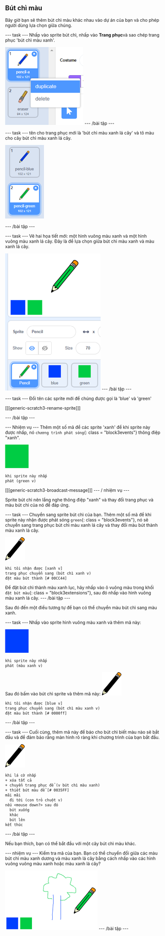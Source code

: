 ## Bút chì màu

Bây giờ bạn sẽ thêm bút chì màu khác nhau vào dự án của bạn và cho phép người dùng lựa chọn giữa chúng.

\--- task \--- Nhấp vào sprite bút chì, nhấp vào **Trang phục**và sao chép trang phục 'bút chì màu xanh'.

![ảnh chụp màn hình](images/paint-blue-duplicate.png) \--- /bài tập \---

\--- task \--- tên cho trang phục mới là 'bút chì màu xanh lá cây' và tô màu cho cây bút chì màu xanh lá cây.

![ảnh chụp màn hình](images/paint-pencil-green.png)

\--- /bài tập \---

\--- task \--- Vẽ hai họa tiết mới: một hình vuông màu xanh và một hình vuông màu xanh lá cây. Đây là để lựa chọn giữa bút chì màu xanh và màu xanh lá cây.

![ảnh chụp màn hình](images/paint-selectors.png) \--- /bài tập \---

\--- task \--- Đổi tên các sprite mới để chúng được gọi là 'blue' và 'green'

[[[generic-scratch3-rename-sprite]]]

\--- /bài tập \---

\--- Nhiệm vụ \--- Thêm một số mã để các sprite 'xanh' để khi sprite này được nhấp, nó `chương trình phát sóng`{: class = "block3events"} thông điệp "xanh".

![quảng trường xanh](images/green_square.png)

```blocks3
khi sprite này nhấp
phát (green v)
```

[[[generic-scratch3-broadcast-message]]] \--- / nhiệm vụ \---

Sprite bút chì nên lắng nghe thông điệp "xanh" và thay đổi trang phục và màu bút chì của nó để đáp ứng.

\--- task \--- Chuyển sang sprite bút chì của bạn. Thêm một số mã để khi sprite này nhận được phát sóng `green`{: class = "block3events"}, nó sẽ chuyển sang trang phục bút chì màu xanh lá cây và thay đổi màu bút thành màu xanh lá cây.

![bút chì](images/pencil.png)

```blocks3
khi tôi nhận được [xanh v]
trang phục chuyển sang (bút chì xanh v)
đặt màu bút thành [# 00CC44]
```

Để đặt bút chì thành màu xanh lục, hãy nhấp vào ô vuông màu trong khối `đặt bút màu`{: class = "block3extensions"}, sau đó nhấp vào hình vuông màu xanh lá cây. \--- /bài tập \---

Sau đó đến một điều tương tự để bạn có thể chuyển màu bút chì sang màu xanh.

\--- task \--- Nhấp vào sprite hình vuông màu xanh và thêm mã này:

![màu xanh](images/blue_square.png)

```blocks3
khi sprite này nhấp
phát (màu xanh v)
```

Sau đó bấm vào bút chì sprite và thêm mã này: ![bút chì](images/pencil.png)

```blocks3
khi tôi nhận được [blue v]
trang phục chuyển sang (bút chì màu xanh v)
đặt màu bút thành [# 0000ff]
```

\--- /bài tập \---

\--- task \--- Cuối cùng, thêm mã này để báo cho bút chì biết màu nào sẽ bắt đầu và để đảm bảo rằng màn hình rõ ràng khi chương trình của bạn bắt đầu.

![bút chì](images/pencil.png)

```blocks3
khi lá cờ nhấp
+ xóa tất cả
+ chuyển trang phục để (v bút chì màu xanh)
+ thiết bút màu để [# 0035FF]
mãi mãi
  đi tới (con trỏ chuột v)
nếu <mouse down?> sau đó
  bút xuống
  khác
  bút lên
kết thúc
```

\--- /bài tập \---

Nếu bạn thích, bạn có thể bắt đầu với một cây bút chì màu khác.

\--- nhiệm vụ \--- Kiểm tra mã của bạn. Bạn có thể chuyển đổi giữa các màu bút chì màu xanh dương và màu xanh lá cây bằng cách nhấp vào các hình vuông vuông màu xanh hoặc màu xanh lá cây?

![ảnh chụp màn hình](images/paint-pens-test.png) \--- /bài tập \---